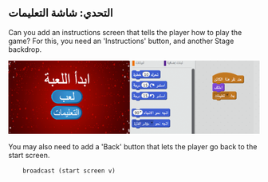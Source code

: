## التحدي: شاشة التعليمات

Can you add an instructions screen that tells the player how to play the game? For this, you need an 'Instructions' button, and another Stage backdrop.

![لقطة شاشة](images/brain-instructions.png)

You may also need to add a 'Back' button that lets the player go back to the start screen.

```blocks3
    broadcast (start screen v)
```